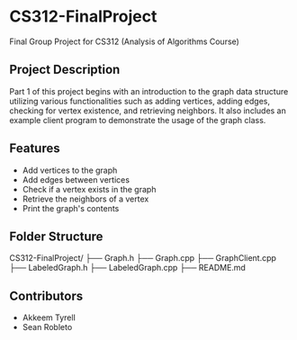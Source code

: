 # CS312-FinalProject

Final Group Project for CS312 (Analysis of Algorithms Course)

## Project Description

Part 1 of this project begins with an introduction to the graph data structure utilizing various functionalities such as adding vertices, adding edges, checking for vertex existence, and retrieving neighbors. It also includes an example client program to demonstrate the usage of the graph class.

## Features

- Add vertices to the graph
- Add edges between vertices
- Check if a vertex exists in the graph
- Retrieve the neighbors of a vertex
- Print the graph's contents

## Folder Structure

CS312-FinalProject/ ├── Graph.h ├── Graph.cpp ├── GraphClient.cpp ├── LabeledGraph.h ├── LabeledGraph.cpp ├── README.md

## Contributors

- Akkeem Tyrell
- Sean Robleto

